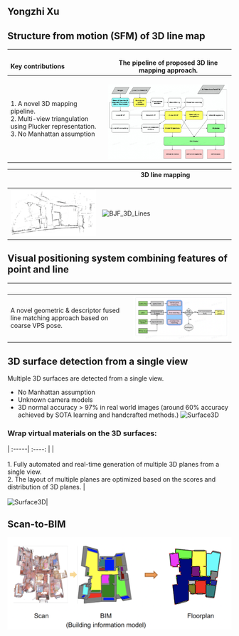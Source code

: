 ## Yongzhi Xu

## Structure from motion (SFM) of 3D line map

| <img width = 1000/> Key contributions | <img width = 1000/> The pipeline of proposed 3D line mapping approach.|
| :-----| :----: |
|   1. A novel 3D mapping pipeline. <br> 2. Multi-view triangulation using Plucker representation. <br> 3. No Manhattan assumption | <img width = 1000/>  ![BJF_3D_Lines](resources/line_mapping.jpg)  |


|    <img width = 1000/>   | 3D line mapping <img width = 1000/> |
| ----------- | ----------- |
| ![BJF_3D_Lines](resources/BJF_3D_lines.gif) | ![BJF_3D_Lines](resources/BJF_LineSFM.gif)     |


## Visual positioning system combining features of point and line
| <img width = 1000/> | <img width = 1000/> |
| :-----| :----: |
|A novel geometric & descriptor fused line matching approach based on coarse VPS pose. |![BJF_3D_Lines](resources/Poine_Line_VPS.png)|

## 3D surface detection from a single view

Multiple 3D surfaces are detected from a single view.
- No Manhattan assumption
- Unknown camera models 
- 3D normal accuracy > 97% in real world images (around 60% accuracy achieved by SOTA learning and handcrafted methods.)
![Surface3D](resources/3D_surfaces.gif)

### Wrap virtual materials on the 3D surfaces:

| :-----| :----: |
|<img width = 1000/> 1. Fully automated and real-time generation of multiple 3D planes from a single view. <br> 2. The layout of multiple planes are optimized based on the scores and distribution of 3D planes.  | <img width = 1000/> ![Surface3D](resources/Cyberpunk.gif)|


## Scan-to-BIM
![BIM](resources/BIM/scan_to_BIM.png)

